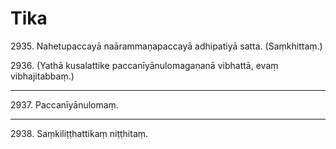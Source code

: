 # Tika

2935\. Nahetupaccayā naārammaṇapaccayā adhipatiyā satta. (Saṃkhittaṃ.)

2936\. (Yathā kusalattike paccanīyānulomagaṇanā vibhattā, evaṃ vibhajitabbaṃ.)

---

2937\. Paccanīyānulomaṃ.

---

2938\. Saṃkiliṭṭhattikaṃ niṭṭhitaṃ.
